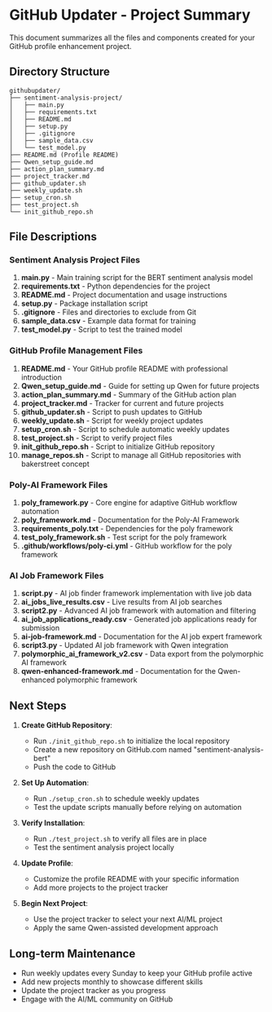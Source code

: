# GitHub Updater - Project Summary

This document summarizes all the files and components created for your GitHub profile enhancement project.

## Directory Structure

```
githubupdater/
├── sentiment-analysis-project/
│   ├── main.py
│   ├── requirements.txt
│   ├── README.md
│   ├── setup.py
│   ├── .gitignore
│   ├── sample_data.csv
│   └── test_model.py
├── README.md (Profile README)
├── Qwen_setup_guide.md
├── action_plan_summary.md
├── project_tracker.md
├── github_updater.sh
├── weekly_update.sh
├── setup_cron.sh
├── test_project.sh
└── init_github_repo.sh
```

## File Descriptions

### Sentiment Analysis Project Files
1. **main.py** - Main training script for the BERT sentiment analysis model
2. **requirements.txt** - Python dependencies for the project
3. **README.md** - Project documentation and usage instructions
4. **setup.py** - Package installation script
5. **.gitignore** - Files and directories to exclude from Git
6. **sample_data.csv** - Example data format for training
7. **test_model.py** - Script to test the trained model

### GitHub Profile Management Files
1. **README.md** - Your GitHub profile README with professional introduction
2. **Qwen_setup_guide.md** - Guide for setting up Qwen for future projects
3. **action_plan_summary.md** - Summary of the GitHub action plan
4. **project_tracker.md** - Tracker for current and future projects
5. **github_updater.sh** - Script to push updates to GitHub
6. **weekly_update.sh** - Script for weekly project updates
7. **setup_cron.sh** - Script to schedule automatic weekly updates
8. **test_project.sh** - Script to verify project files
9. **init_github_repo.sh** - Script to initialize GitHub repository
10. **manage_repos.sh** - Script to manage all GitHub repositories with bakerstreet concept

### Poly-AI Framework Files
1. **poly_framework.py** - Core engine for adaptive GitHub workflow automation
2. **poly_framework.md** - Documentation for the Poly-AI Framework
3. **requirements_poly.txt** - Dependencies for the poly framework
4. **test_poly_framework.sh** - Test script for the poly framework
5. **.github/workflows/poly-ci.yml** - GitHub workflow for the poly framework

### AI Job Framework Files
1. **script.py** - AI job finder framework implementation with live job data
2. **ai_jobs_live_results.csv** - Live results from AI job searches
3. **script2.py** - Advanced AI job framework with automation and filtering
4. **ai_job_applications_ready.csv** - Generated job applications ready for submission
5. **ai-job-framework.md** - Documentation for the AI job expert framework
6. **script3.py** - Updated AI job framework with Qwen integration
7. **polymorphic_ai_framework_v2.csv** - Data export from the polymorphic AI framework
8. **qwen-enhanced-framework.md** - Documentation for the Qwen-enhanced polymorphic framework

## Next Steps

1. **Create GitHub Repository**:
   - Run `./init_github_repo.sh` to initialize the local repository
   - Create a new repository on GitHub.com named "sentiment-analysis-bert"
   - Push the code to GitHub

2. **Set Up Automation**:
   - Run `./setup_cron.sh` to schedule weekly updates
   - Test the update scripts manually before relying on automation

3. **Verify Installation**:
   - Run `./test_project.sh` to verify all files are in place
   - Test the sentiment analysis project locally

4. **Update Profile**:
   - Customize the profile README with your specific information
   - Add more projects to the project tracker

5. **Begin Next Project**:
   - Use the project tracker to select your next AI/ML project
   - Apply the same Qwen-assisted development approach

## Long-term Maintenance

- Run weekly updates every Sunday to keep your GitHub profile active
- Add new projects monthly to showcase different skills
- Update the project tracker as you progress
- Engage with the AI/ML community on GitHub